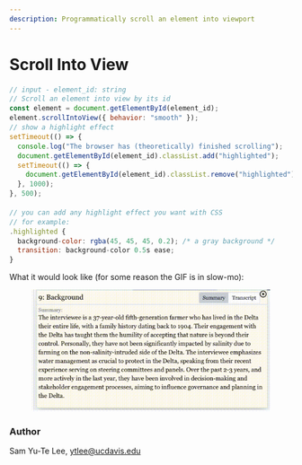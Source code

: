 ```yaml
---
description: Programmatically scroll an element into viewport
---
```


# Scroll Into View

```javascript
// input - element_id: string
// Scroll an element into view by its id
const element = document.getElementById(element_id);
element.scrollIntoView({ behavior: "smooth" });
// show a highlight effect
setTimeout(() => {
  console.log("The browser has (theoretically) finished scrolling");
  document.getElementById(element_id).classList.add("highlighted");
  setTimeout(() => {
    document.getElementById(element_id).classList.remove("highlighted");
  }, 1000);
}, 500);

// you can add any highlight effect you want with CSS
// for example: 
.highlighted {
  background-color: rgba(45, 45, 45, 0.2); /* a gray background */
  transition: background-color 0.5s ease;
}
```

What it would look like (for some reason the GIF is in slow-mo):&#x20;

<figure><img src="../../.gitbook/assets/Screen Recording 2024-04-30 at 22.52.18.gif" alt=""><figcaption></figcaption></figure>

### Author

Sam Yu-Te Lee, ytlee@ucdavis.edu
